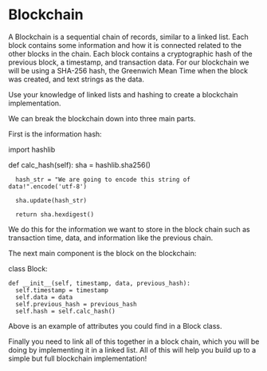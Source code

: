 # Blockchain

A Blockchain is a sequential chain of records, similar to a linked list. Each block contains some information and how it is connected related to the other blocks in the chain. Each block contains a cryptographic hash of the previous block, a timestamp, and transaction data. For our blockchain we will be using a SHA-256 hash, the Greenwich Mean Time when the block was created, and text strings as the data.

Use your knowledge of linked lists and hashing to create a blockchain implementation.


We can break the blockchain down into three main parts.

First is the information hash:

import hashlib

def calc_hash(self):
      sha = hashlib.sha256()

      hash_str = "We are going to encode this string of data!".encode('utf-8')

      sha.update(hash_str)

      return sha.hexdigest()
We do this for the information we want to store in the block chain such as transaction time, data, and information like the previous chain.

The next main component is the block on the blockchain:

class Block:

    def __init__(self, timestamp, data, previous_hash):
      self.timestamp = timestamp
      self.data = data
      self.previous_hash = previous_hash
      self.hash = self.calc_hash()
Above is an example of attributes you could find in a Block class.

Finally you need to link all of this together in a block chain, which you will be doing by implementing it in a linked list. All of this will help you build up to a simple but full blockchain implementation!
